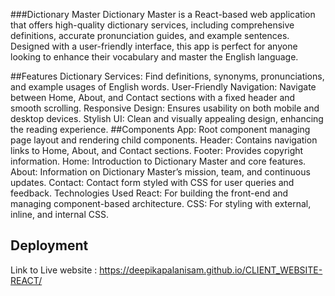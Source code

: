 ###Dictionary Master
Dictionary Master is a React-based web application that offers high-quality dictionary services, including comprehensive definitions, accurate pronunciation guides, and example sentences. Designed with a user-friendly interface, this app is perfect for anyone looking to enhance their vocabulary and master the English language.


##Features
Dictionary Services: Find definitions, synonyms, pronunciations, and example usages of English words.
User-Friendly Navigation: Navigate between Home, About, and Contact sections with a fixed header and smooth scrolling.
Responsive Design: Ensures usability on both mobile and desktop devices.
Stylish UI: Clean and visually appealing design, enhancing the reading experience.
##Components
App: Root component managing page layout and rendering child components.
Header: Contains navigation links to Home, About, and Contact sections.
Footer: Provides copyright information.
Home: Introduction to Dictionary Master and core features.
About: Information on Dictionary Master’s mission, team, and continuous updates.
Contact: Contact form styled with CSS for user queries and feedback.
Technologies Used
React: For building the front-end and managing component-based architecture.
CSS: For styling with external, inline, and internal CSS.

## Deployment
Link to Live website :  https://deepikapalanisam.github.io/CLIENT_WEBSITE-REACT/
